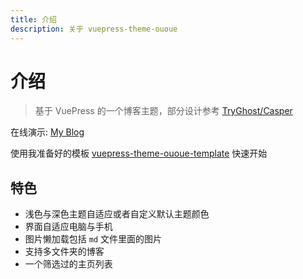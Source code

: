 ```yaml
---
title: 介绍
description: 关于 vuepress-theme-ououe
---
```


# 介绍

> 基于 VuePress 的一个博客主题，部分设计参考 [TryGhost/Casper](https://github.com/TryGhost/Casper)

在线演示: [My Blog](https://ououe.com)

使用我准备好的模板 [vuepress-theme-ououe-template](https://github.com/tolking/vuepress-theme-ououe-template) 快速开始

## 特色

- 浅色与深色主题自适应或者自定义默认主题颜色
- 界面自适应电脑与手机
- 图片懒加载包括 `md` 文件里面的图片
- 支持多文件夹的博客
- 一个筛选过的主页列表
